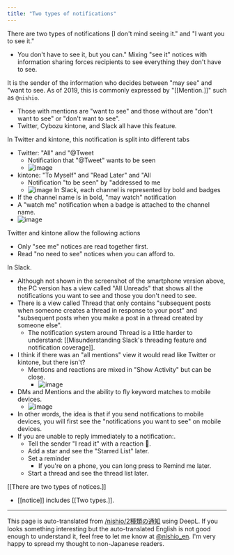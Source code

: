 ```yaml
---
title: "Two types of notifications"
---
```


There are two types of notifications [I don't mind seeing it." and "I want you to see it."
- You don't have to see it, but you can." Mixing "see it" notices with information sharing forces recipients to see everything they don't have to see.

It is the sender of the information who decides between "may see" and "want to see.
As of 2019, this is commonly expressed by "[[Mention.]]" such as `@nishio`.
- Those with mentions are "want to see" and those without are "don't want to see" or "don't want to see".
- Twitter, Cybozu kintone, and Slack all have this feature.

In Twitter and kintone, this notification is split into different tabs
- Twitter: "All" and "@Tweet
    - Notification that "@Tweet" wants to be seen
    - ![image](https://gyazo.com/657a85bf95c26da133666f2f72593d1d/thumb/1000)
- kintone: "To Myself" and "Read Later" and "All
    - Notification "to be seen" by "addressed to me
    - ![image](https://gyazo.com/796cb4b66bf52e9d22492214249bd067/thumb/1000)
In Slack, each channel is represented by bold and badges
- If the channel name is in bold, "may watch" notification
- A "watch me" notification when a badge is attached to the channel name.
- ![image](https://gyazo.com/e62e4a6b8562cf68b601a7bb0eee8249/thumb/1000)

Twitter and kintone allow the following actions
- Only "see me" notices are read together first.
- Read "no need to see" notices when you can afford to.

In Slack.
- Although not shown in the screenshot of the smartphone version above, the PC version has a view called "All Unreads" that shows all the notifications you want to see and those you don't need to see.
- There is a view called Thread that only contains "subsequent posts when someone creates a thread in response to your post" and "subsequent posts when you make a post in a thread created by someone else".
    - The notification system around Thread is a little harder to understand: [[Misunderstanding Slack's threading feature and notification coverage]].
- I think if there was an "all mentions" view it would read like Twitter or kintone, but there isn't?
    - Mentions and reactions are mixed in "Show Activity" but can be close.
        - ![image](https://gyazo.com/c69db717e172632a2fbc6e7c4c08aa4d/thumb/1000)
- DMs and Mentions and the ability to fly keyword matches to mobile devices.
    - ![image](https://gyazo.com/0a3dabeae0bf4c382162d7f9a88bdffd/thumb/1000)
- In other words, the idea is that if you send notifications to mobile devices, you will first see the "notifications you want to see" on mobile devices.
- If you are unable to reply immediately to a notification:.
    - Tell the sender "I read it" with a reaction 👀.
    - Add a star and see the "Starred List" later.
    - Set a reminder
        - If you're on a phone, you can long press to Remind me later.
    - Start a thread and see the thread list later.

[[There are two types of notices.]]
- [[notice]] includes [[Two types.]].

---
This page is auto-translated from [/nishio/2種類の通知](https://scrapbox.io/nishio/2種類の通知) using DeepL. If you looks something interesting but the auto-translated English is not good enough to understand it, feel free to let me know at [@nishio_en](https://twitter.com/nishio_en). I'm very happy to spread my thought to non-Japanese readers.